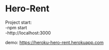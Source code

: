 # Hero-Rent

Project start:  <br/>
-npm start <br/>
-http://localhost:3000


demo: 
https://heroku-hero-rent.herokuapp.com